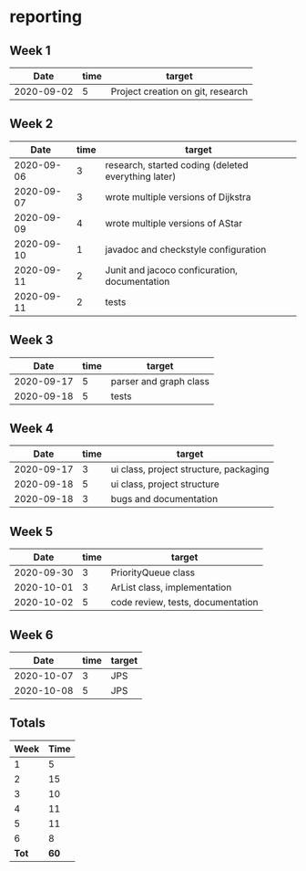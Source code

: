 #  reporting

## Week 1

Date       | time | target |
-----------|------|--------|
2020-09-02 | 5 | Project creation on git, research |


## Week 2

Date       | time | target |
-----------|------|--------|
2020-09-06 | 3 | research, started coding (deleted everything later) |
2020-09-07 | 3 | wrote multiple versions of Dijkstra|
2020-09-09 | 4 | wrote multiple versions of AStar |
2020-09-10 | 1 | javadoc and checkstyle configuration |
2020-09-11 | 2 | Junit and jacoco conficuration, documentation |
2020-09-11 | 2 | tests |


## Week 3

Date       | time | target |
-----------|------|--------|
2020-09-17 | 5 | parser and graph class |
2020-09-18 | 5 | tests|


## Week 4

Date       | time | target |
-----------|------|--------|
2020-09-17 | 3 | ui class, project structure, packaging|
2020-09-18 | 5 | ui class, project structure|
2020-09-18 | 3 | bugs and documentation|


## Week 5

Date       | time | target |
-----------|------|--------|
2020-09-30 | 3 | PriorityQueue class|
2020-10-01 | 3 | ArList class, implementation|
2020-10-02 | 5 | code review, tests, documentation|


## Week 6
Date       | time | target |
-----------|------|--------|
2020-10-07 | 3 | JPS|
2020-10-08 | 5 | JPS|


## Totals

 Week   | Time     |
--------|----------|
 1      | 5      |
 2      | 15      |
 3      | 10     |
 4      | 11      |
 5      | 11     |
 6      | 8     |
**Tot** | **60** |
